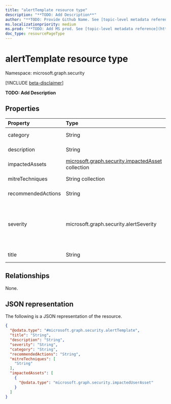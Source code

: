 ```yaml
---
title: "alertTemplate resource type"
description: "**TODO: Add Description**"
author: "**TODO: Provide Github Name. See [topic-level metadata reference](https://aka.ms/msgo?pagePath=Document-APIs/Guidelines/Metadata)**"
ms.localizationpriority: medium
ms.prod: "**TODO: Add MS prod. See [topic-level metadata reference](https://aka.ms/msgo?pagePath=Document-APIs/Guidelines/Metadata)**"
doc_type: resourcePageType
---
```


# alertTemplate resource type

Namespace: microsoft.graph.security

[!INCLUDE [beta-disclaimer](../../includes/beta-disclaimer.md)]

**TODO: Add Description**

## Properties
|Property|Type|Description|
|:---|:---|:---|
|category|String|**TODO: Add Description**|
|description|String|**TODO: Add Description**|
|impactedAssets|[microsoft.graph.security.impactedAsset](../resources/security-impactedasset.md) collection|**TODO: Add Description**|
|mitreTechniques|String collection|**TODO: Add Description**|
|recommendedActions|String|**TODO: Add Description**|
|severity|microsoft.graph.security.alertSeverity|**TODO: Add Description**.The possible values are: `unknown`, `informational`, `low`, `medium`, `high`, `unknownFutureValue`.|
|title|String|**TODO: Add Description**|

## Relationships
None.

## JSON representation
The following is a JSON representation of the resource.
<!-- {
  "blockType": "resource",
  "@odata.type": "microsoft.graph.security.alertTemplate"
}
-->
``` json
{
  "@odata.type": "#microsoft.graph.security.alertTemplate",
  "title": "String",
  "description": "String",
  "severity": "String",
  "category": "String",
  "recommendedActions": "String",
  "mitreTechniques": [
    "String"
  ],
  "impactedAssets": [
    {
      "@odata.type": "microsoft.graph.security.impactedUserAsset"
    }
  ]
}
```

